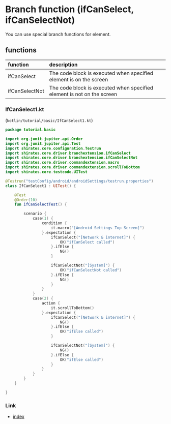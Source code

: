 # Branch function (ifCanSelect, ifCanSelectNot)

You can use special branch functions for element.

## functions

| function       | description                                                            |
|:---------------|:-----------------------------------------------------------------------|
| ifCanSelect    | The code block is executed when specified element is on the screen     |
| ifCanSelectNot | The code block is executed when specified element is not on the screen |

### IfCanSelect1.kt

(`kotlin/tutorial/basic/IfCanSelect1.kt`)

```kotlin
package tutorial.basic

import org.junit.jupiter.api.Order
import org.junit.jupiter.api.Test
import shirates.core.configuration.Testrun
import shirates.core.driver.branchextension.ifCanSelect
import shirates.core.driver.branchextension.ifCanSelectNot
import shirates.core.driver.commandextension.macro
import shirates.core.driver.commandextension.scrollToBottom
import shirates.core.testcode.UITest

@Testrun("testConfig/android/androidSettings/testrun.properties")
class IfCanSelect1 : UITest() {

    @Test
    @Order(10)
    fun ifCanSelectTest() {

        scenario {
            case(1) {
                condition {
                    it.macro("[Android Settings Top Screen]")
                }.expectation {
                    ifCanSelect("[Network & internet]") {
                        OK("ifCanSelect called")
                    }.ifElse {
                        NG()
                    }

                    ifCanSelectNot("[System]") {
                        OK("ifCanSelectNot called")
                    }.ifElse {
                        NG()
                    }
                }
            }
            case(2) {
                action {
                    it.scrollToBottom()
                }.expectation {
                    ifCanSelect("[Network & internet]") {
                        NG()
                    }.ifElse {
                        OK("ifElse called")
                    }

                    ifCanSelectNot("[System]") {
                        NG()
                    }.ifElse {
                        OK("ifElse called")
                    }
                }
            }
        }
    }

}
```

### Link

- [index](../../../index.md)

